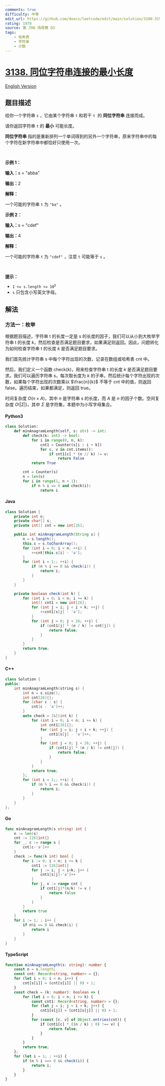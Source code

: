 ```yaml
---
comments: true
difficulty: 中等
edit_url: https://github.com/doocs/leetcode/edit/main/solution/3100-3199/3138.Minimum%20Length%20of%20Anagram%20Concatenation/README.md
rating: 1979
source: 第 396 场周赛 Q3
tags:
    - 哈希表
    - 字符串
    - 计数
---
```


<!-- problem:start -->

# [3138. 同位字符串连接的最小长度](https://leetcode.cn/problems/minimum-length-of-anagram-concatenation)

[English Version](/solution/3100-3199/3138.Minimum%20Length%20of%20Anagram%20Concatenation/README_EN.md)

## 题目描述

<!-- description:start -->

<p>给你一个字符串&nbsp;<code>s</code>&nbsp;，它由某个字符串&nbsp;<code>t</code>&nbsp;和若干&nbsp;<code>t</code>&nbsp; 的&nbsp;<strong>同位字符串</strong>&nbsp;连接而成。</p>

<p>请你返回字符串 <code>t</code>&nbsp;的 <strong>最小</strong>&nbsp;可能长度。</p>

<p><strong>同位字符串</strong>&nbsp;指的是重新排列一个单词得到的另外一个字符串，原来字符串中的每个字符在新字符串中都恰好只使用一次。</p>

<p>&nbsp;</p>

<p><strong class="example">示例 1：</strong></p>

<div class="example-block">
<p><span class="example-io"><b>输入：</b>s = "abba"</span></p>

<p><span class="example-io"><b>输出：</b>2</span></p>

<p><strong>解释：</strong></p>

<p>一个可能的字符串&nbsp;<code>t</code>&nbsp;为&nbsp;<code>"ba"</code>&nbsp;。</p>
</div>

<p><strong class="example">示例 2：</strong></p>

<div class="example-block">
<p><span class="example-io"><b>输入：</b>s = "cdef"</span></p>

<p><span class="example-io"><b>输出：</b>4</span></p>

<p><strong>解释：</strong></p>

<p>一个可能的字符串&nbsp;<code>t</code>&nbsp;为&nbsp;<code>"cdef"</code>&nbsp;，注意&nbsp;<code>t</code>&nbsp;可能等于&nbsp;<code>s</code>&nbsp;。</p>
</div>

<p>&nbsp;</p>

<p><strong>提示：</strong></p>

<ul>
	<li><code>1 &lt;= s.length &lt;= 10<sup>5</sup></code></li>
	<li><code>s</code>&nbsp;只包含小写英文字母。</li>
</ul>

<!-- description:end -->

## 解法

<!-- solution:start -->

### 方法一：枚举

根据题目描述，字符串 $\text{t}$ 的长度一定是 $\text{s}$ 的长度的因子，我们可以从小到大枚举字符串 $\text{t}$ 的长度 $k$，然后检查是否满足题目要求，如果满足则返回。因此，问题转化为如何检查字符串 $\text{t}$ 的长度 $k$ 是否满足题目要求。

我们首先统计字符串 $\text{s}$ 中每个字符出现的次数，记录在数组或哈希表 $\text{cnt}$ 中。

然后，我们定义一个函数 $\text{check}(k)$，用来检查字符串 $\text{t}$ 的长度 $k$ 是否满足题目要求。我们可以遍历字符串 $\text{s}$，每次取长度为 $k$ 的子串，然后统计每个字符出现的次数，如果每个字符出现的次数乘以 $\frac{n}{k}$ 不等于 $\text{cnt}$ 中的值，则返回 $\text{false}$。遍历结束，如果都满足，则返回 $\text{true}$。

时间复杂度 $O(n \times A)$，其中 $n$ 是字符串 $\text{s}$ 的长度，而 $A$ 是 $n$ 的因子个数。空间复杂度 $O(|\Sigma|)$，其中 $\Sigma$ 是字符集，本题中为小写字母集合。

<!-- tabs:start -->

#### Python3

```python
class Solution:
    def minAnagramLength(self, s: str) -> int:
        def check(k: int) -> bool:
            for i in range(0, n, k):
                cnt1 = Counter(s[i : i + k])
                for c, v in cnt.items():
                    if cnt1[c] * (n // k) != v:
                        return False
            return True

        cnt = Counter(s)
        n = len(s)
        for i in range(1, n + 1):
            if n % i == 0 and check(i):
                return i
```

#### Java

```java
class Solution {
    private int n;
    private char[] s;
    private int[] cnt = new int[26];

    public int minAnagramLength(String s) {
        n = s.length();
        this.s = s.toCharArray();
        for (int i = 0; i < n; ++i) {
            ++cnt[this.s[i] - 'a'];
        }
        for (int i = 1;; ++i) {
            if (n % i == 0 && check(i)) {
                return i;
            }
        }
    }

    private boolean check(int k) {
        for (int i = 0; i < n; i += k) {
            int[] cnt1 = new int[26];
            for (int j = i; j < i + k; ++j) {
                ++cnt1[s[j] - 'a'];
            }
            for (int j = 0; j < 26; ++j) {
                if (cnt1[j] * (n / k) != cnt[j]) {
                    return false;
                }
            }
        }
        return true;
    }
}
```

#### C++

```cpp
class Solution {
public:
    int minAnagramLength(string s) {
        int n = s.size();
        int cnt[26]{};
        for (char c : s) {
            cnt[c - 'a']++;
        }
        auto check = [&](int k) {
            for (int i = 0; i < n; i += k) {
                int cnt1[26]{};
                for (int j = i; j < i + k; ++j) {
                    cnt1[s[j] - 'a']++;
                }
                for (int j = 0; j < 26; ++j) {
                    if (cnt1[j] * (n / k) != cnt[j]) {
                        return false;
                    }
                }
            }
            return true;
        };
        for (int i = 1;; ++i) {
            if (n % i == 0 && check(i)) {
                return i;
            }
        }
    }
};
```

#### Go

```go
func minAnagramLength(s string) int {
	n := len(s)
	cnt := [26]int{}
	for _, c := range s {
		cnt[c-'a']++
	}
	check := func(k int) bool {
		for i := 0; i < n; i += k {
			cnt1 := [26]int{}
			for j := i; j < i+k; j++ {
				cnt1[s[j]-'a']++
			}
			for j, v := range cnt {
				if cnt1[j]*(n/k) != v {
					return false
				}
			}
		}
		return true
	}
	for i := 1; ; i++ {
		if n%i == 0 && check(i) {
			return i
		}
	}
}
```

#### TypeScript

```ts
function minAnagramLength(s: string): number {
    const n = s.length;
    const cnt: Record<string, number> = {};
    for (let i = 0; i < n; i++) {
        cnt[s[i]] = (cnt[s[i]] || 0) + 1;
    }
    const check = (k: number): boolean => {
        for (let i = 0; i < n; i += k) {
            const cnt1: Record<string, number> = {};
            for (let j = i; j < i + k; j++) {
                cnt1[s[j]] = (cnt1[s[j]] || 0) + 1;
            }
            for (const [c, v] of Object.entries(cnt)) {
                if (cnt1[c] * ((n / k) | 0) !== v) {
                    return false;
                }
            }
        }
        return true;
    };
    for (let i = 1; ; ++i) {
        if (n % i === 0 && check(i)) {
            return i;
        }
    }
}
```

<!-- tabs:end -->

<!-- solution:end -->

<!-- problem:end -->
